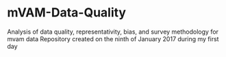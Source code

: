# mVAM-Data-Quality
Analysis of data quality, representativity, bias, and survey methodology for mvam data
Repository created on the ninth of January 2017 during my first day 
